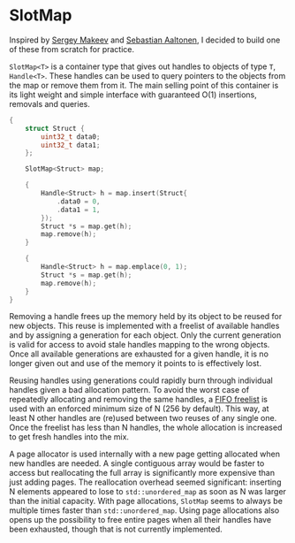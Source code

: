 # SlotMap

Inspired by [Sergey Makeev](https://github.com/SergeyMakeev/slot_map) and [Sebastian Aaltonen](https://twitter.com/SebAaltonen/status/1534416275828514817?s=20&t=7OxNvfFwh6u7YhzVbZTd3Q), I decided to build one of these from scratch for practice.

`SlotMap<T>` is a container type that gives out handles to objects of type `T`, `Handle<T>`. These handles can be used to query pointers to the objects from the map or remove them from it. The main selling point of this container is its light weight and simple interface with guaranteed O(1) insertions, removals and queries.

```C++
{
    struct Struct {
        uint32_t data0;
        uint32_t data1;
    };

    SlotMap<Struct> map;

    {
        Handle<Struct> h = map.insert(Struct{
            .data0 = 0,
            .data1 = 1,
        });
        Struct *s = map.get(h);
        map.remove(h);
    }

    {
        Handle<Struct> h = map.emplace(0, 1);
        Struct *s = map.get(h);
        map.remove(h);
    }
}
```

Removing a handle frees up the memory held by its object to be reused for new objects. This reuse is implemented with a freelist of available handles and by assigning a generation for each object. Only the current generation is valid for access to avoid stale handles mapping to the wrong objects. Once all available generations are exhausted for a given handle, it is no longer given out and use of the memory it points to is effectively lost.

Reusing handles using generations could rapidly burn through individual handles given a bad allocation pattern. To avoid the worst case of repeatedly allocating and removing the same handles, a [FIFO freelist](https://twitter.com/dotstdy/status/1536629439961763842?s=20&t=IGuxyH4zxjkunDESRHAXDg) is used with an enforced minimum size of N (256 by default). This way, at least N other handles are (re)used between two reuses of any single one. Once the freelist has less than N handles, the whole allocation is increased to get fresh handles into the mix.

A page allocator is used internally with a new page getting allocated when new handles are needed. A single contiguous array would be faster to access but reallocating the full array is significantly more expensive than just adding pages. The reallocation overhead seemed significant: inserting N elements appeared to lose to `std::unordered_map` as soon as N was larger than the initial capacity. With page allocations, `SlotMap` seems to always be multiple times faster than `std::unordered_map`. Using page allocations also opens up the possibility to free entire pages when all their handles have been exhausted, though that is not currently implemented.
